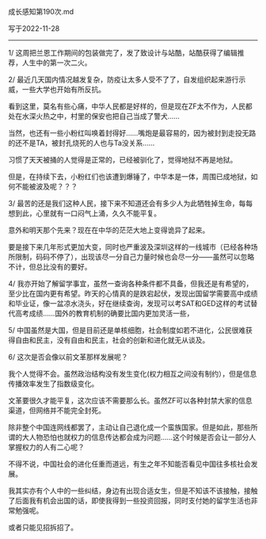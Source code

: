 成长感知第190次.md

写于2022-11-28

-----

1/ 这周把兰恩工作期间的包装做完了，发了致设计与站酷，站酷获得了编辑推荐，人生中的第一次二火。

2/ 最近几天国内情况越发复杂，防疫让太多人受不了了，自发组织起来游行示威，一些大学也开始有所反抗。

看到这里，莫名有些心痛，中华人民都是好样的，但是现在ZF太不作为，人民都处在水深火热之中，村里的保安也把自己当成了警犬……

当然，也还有一些小粉红叫唤着封得好……嘴炮是最容易的，因为被封到走投无路的还不是TA，被封孔烧死的人也与Ta没关系……

习惯了天天被捅的人觉得是正常的，已经被驯化了，觉得地狱不再是地狱。

但是，在持续下去，小粉红们也该遭到爆锤了，中华本是一体，周围已成地狱，如何不能被波及呢？？？

3/ 最苦的还是我们这种人民，接下来不知道还会有多少人为此牺牲掉生命，每每想到此，心里就有一口闷气上涌，久久不能平复。

意外和明天那个先来？现在在中华的茫茫大地上变得诡异了起来。

要是接下来几年形式更加大变，同时也严重波及深圳这样的一线城市（已经各种场所限制，码码不停了），出现该尽一分自己力量时候也会尽一分——虽然可以忽略不计，但总比没有的要好。

4/ 我亦开始了解留学事宜，虽然一查询各种条件都不具备，但我还是有希望的，至少比在国内更有希望。昨天的心情真的是跌宕起伏，发现出国留学需要高中成绩和毕业证，像一盆凉水浇头，好在继续查询，发现可以考SAT和GED这样的考试替代高考成绩……国外的教育机制的确要比国内更加灵活一些，

5/ 中国虽然是大国，但是目前还是单核细胞，社会制度如若不进化，公民很难获得自由和民主，没有自由和民主，社会的创新和进化就无从谈及。

6/ 这次是否会像以前文革那样发展呢？

我个人觉得不会。虽然政治结构没有发生变化(权力相互之间没有制约），但是信息传播效率发生了指数级变化。

文革要很久才能平复，这次应该不需要那么长。虽然ZF可以各种封禁大家的信息渠道，但网络并不能完全封死。

除非整个中国连网线都罢了，主动让自己退化成一个蛮族国家。但是如此，那些所谓的大人物恐怕也就权力的信息传达都会成为问题……这个时候是否会让一部分人掌握权力的人有二心呢？

不得不说，中国社会的进化任重而道远，有生之年不知能否看见中国往多核社会发展。

我其实亦有个人中的一些纠结，身边有出现合适女生，但是不知该不该接触，接触了后面我有机会出国的话，即使我得到一些投资回报，同时支付她的留学生活也非常勉强呢。
 
或者只能见招拆招了。 
